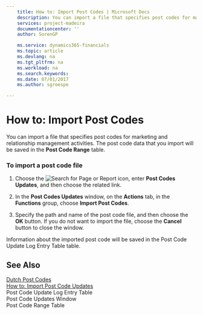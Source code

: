 ```yaml
---
    title: How to: Import Post Codes | Microsoft Docs
    description: You can import a file that specifies post codes for marketing and relationship management activities. The post code data that you import will be saved in the **Post Code Range** table.
    services: project-madeira
    documentationcenter: ''
    author: SorenGP

    ms.service: dynamics365-financials
    ms.topic: article
    ms.devlang: na
    ms.tgt_pltfrm: na
    ms.workload: na
    ms.search.keywords:
    ms.date: 07/01/2017
    ms.author: sgroespe

---
```

# How to: Import Post Codes
You can import a file that specifies post codes for marketing and relationship management activities. The post code data that you import will be saved in the **Post Code Range** table.  
  
### To import a post code file  
  
1.  Choose the ![Search for Page or Report](media/ui-search/search_small.png "Search for Page or Report icon") icon, enter **Post Codes Updates**, and then choose the related link.  
  
2.  In the **Post Codes Updates** window, on the **Actions** tab, in the **Functions** group, choose **Import Post Codes**.  
  
3.  Specify the path and name of the post code file, and then choose the **OK** button. If you do not want to import the file, choose the **Cancel** button to close the window.  
  
 Information about the imported post code will be saved in the Post Code Update Log Entry Table table.  
  
## See Also  
 [Dutch Post Codes](dutch-post-codes.md)   
 [How to: Import Post Code Updates](how-to-import-post-code-updates.md)   
 Post Code Update Log Entry Table   
 Post Code Updates Window   
 Post Code Range Table